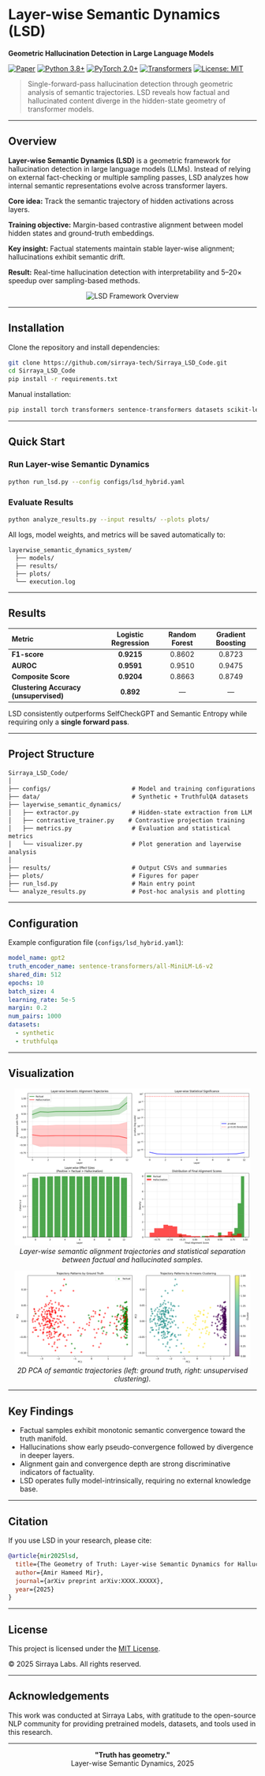 # Layer-wise Semantic Dynamics (LSD)

**Geometric Hallucination Detection in Large Language Models**

[![Paper](https://img.shields.io/badge/arXiv-Paper-b31b1b.svg)](https://arxiv.org/abs/XXXX.XXXXX)
[![Python 3.8+](https://img.shields.io/badge/Python-3.8+-blue.svg)](https://www.python.org/downloads/)
[![PyTorch 2.0+](https://img.shields.io/badge/PyTorch-2.0+-ee4c2c.svg)](https://pytorch.org/)
[![Transformers](https://img.shields.io/badge/🤗-Transformers-yellow.svg)](https://huggingface.co/transformers/)
[![License: MIT](https://img.shields.io/badge/License-MIT-green.svg)](https://opensource.org/licenses/MIT)

> Single-forward-pass hallucination detection through geometric analysis of semantic trajectories. LSD reveals how factual and hallucinated content diverge in the hidden-state geometry of transformer models.

---

## Overview

**Layer-wise Semantic Dynamics (LSD)** is a geometric framework for hallucination detection in large language models (LLMs). Instead of relying on external fact-checking or multiple sampling passes, LSD analyzes how internal semantic representations evolve across transformer layers.

**Core idea:** Track the semantic trajectory of hidden activations across layers.

**Training objective:** Margin-based contrastive alignment between model hidden states and ground-truth embeddings.

**Key insight:** Factual statements maintain stable layer-wise alignment; hallucinations exhibit semantic drift.

**Result:** Real-time hallucination detection with interpretability and 5–20× speedup over sampling-based methods.

<p align="center">
  <img src="assets/architecture_diagram.png" width="90%" alt="LSD Framework Overview">
</p>

---

## Installation

Clone the repository and install dependencies:

```bash
git clone https://github.com/sirraya-tech/Sirraya_LSD_Code.git
cd Sirraya_LSD_Code
pip install -r requirements.txt
```

Manual installation:

```bash
pip install torch transformers sentence-transformers datasets scikit-learn matplotlib seaborn tqdm pandas numpy
```

---

## Quick Start

### Run Layer-wise Semantic Dynamics

```bash
python run_lsd.py --config configs/lsd_hybrid.yaml
```

### Evaluate Results

```bash
python analyze_results.py --input results/ --plots plots/
```

All logs, model weights, and metrics will be saved automatically to:

```
layerwise_semantic_dynamics_system/
  ├── models/
  ├── results/
  ├── plots/
  └── execution.log
```

---

## Results

| Metric | Logistic Regression | Random Forest | Gradient Boosting |
|:-------|:-------------------:|:-------------:|:-----------------:|
| **F1-score** | **0.9215** | 0.8602 | 0.8723 |
| **AUROC** | **0.9591** | 0.9510 | 0.9475 |
| **Composite Score** | **0.9204** | 0.8663 | 0.8749 |
| **Clustering Accuracy (unsupervised)** | **0.892** | — | — |

LSD consistently outperforms SelfCheckGPT and Semantic Entropy while requiring only a **single forward pass**.

---

## Project Structure

```
Sirraya_LSD_Code/
│
├── configs/                       # Model and training configurations
├── data/                          # Synthetic + TruthfulQA datasets
├── layerwise_semantic_dynamics/  
│   ├── extractor.py               # Hidden-state extraction from LLM
│   ├── contrastive_trainer.py    # Contrastive projection training
│   ├── metrics.py                 # Evaluation and statistical metrics
│   └── visualizer.py              # Plot generation and layerwise analysis
│
├── results/                       # Output CSVs and summaries
├── plots/                         # Figures for paper
├── run_lsd.py                     # Main entry point
└── analyze_results.py             # Post-hoc analysis and plotting
```

---

## Configuration

Example configuration file (`configs/lsd_hybrid.yaml`):

```yaml
model_name: gpt2
truth_encoder_name: sentence-transformers/all-MiniLM-L6-v2
shared_dim: 512
epochs: 10
batch_size: 4
learning_rate: 5e-5
margin: 0.2
num_pairs: 1000
datasets:
  - synthetic
  - truthfulqa
```

---

## Visualization

<p align="center">
  <img src="assets/layerwise_semantic_plot.png" width="95%">
  <br>
  <em>Layer-wise semantic alignment trajectories and statistical separation between factual and hallucinated samples.</em>
</p>

<p align="center">
  <img src="assets/trajectory_clusters.png" width="95%">
  <br>
  <em>2D PCA of semantic trajectories (left: ground truth, right: unsupervised clustering).</em>
</p>

---

## Key Findings

- Factual samples exhibit monotonic semantic convergence toward the truth manifold.
- Hallucinations show early pseudo-convergence followed by divergence in deeper layers.
- Alignment gain and convergence depth are strong discriminative indicators of factuality.
- LSD operates fully model-intrinsically, requiring no external knowledge base.

---

## Citation

If you use LSD in your research, please cite:

```bibtex
@article{mir2025lsd,
  title={The Geometry of Truth: Layer-wise Semantic Dynamics for Hallucination Detection in Large Language Models},
  author={Amir Hameed Mir},
  journal={arXiv preprint arXiv:XXXX.XXXXX},
  year={2025}
}
```

---

## License

This project is licensed under the [MIT License](https://opensource.org/licenses/MIT).

© 2025 Sirraya Labs. All rights reserved.

---

## Acknowledgements

This work was conducted at Sirraya Labs, with gratitude to the open-source NLP community for providing pretrained models, datasets, and tools used in this research.

---

<p align="center">
  <strong>"Truth has geometry."</strong>
  <br>
  Layer-wise Semantic Dynamics, 2025
</p>